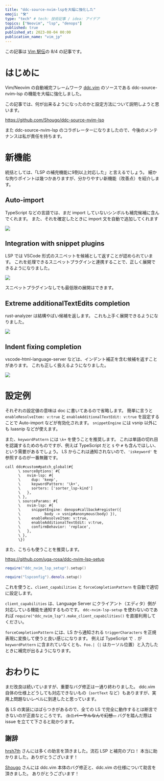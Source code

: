 ```yaml
---
title: "ddc-source-nvim-lspを大幅に強化した"
emoji: "🛠️"
type: "tech" # tech: 技術記事 / idea: アイデア
topics: ["Neovim", "lsp", "denops"]
published: true
published_at: 2023-08-04 00:00
publication_name: "vim_jp"
---
```


この記事は [Vim 駅伝](https://vim-jp.org/ekiden)の 8/4 の記事です。

# はじめに

Vim/Neovim の自動補完フレームワーク [ddc.vim](https://github.com/Shougo/ddc.vim) のソースである ddc-source-nvim-lsp の機能を大幅に強化しました。

この記事では、何が出来るようになったのかと設定方法について説明しようと思います。

https://github.com/Shougo/ddc-source-nvim-lsp

また ddc-source-nvim-lsp のコラボレーターになりましたので、今後のメンテナンスは私が責任を持ちます。

# 新機能

統括としては、「LSP の補完機能に9割以上対応した」と言えるでしょう。
細かな拘りポイントは幾つかありますが、分かりやすい新機能（改善点）を紹介します。

## Auto-import

TypeScript などの言語では、まだ import していないシンボルも補完候補に含んでくれます。
また、それを確定したときに import 文を自動で追加してくれます

![](https://storage.googleapis.com/zenn-user-upload/36190fbf5b93-20230803.gif)

## Integration with snippet plugins

LSP では VSCode 形式のスニペットを候補として返すことが認められています。
これを処理できるスニペットプラグインと連携することで、正しく展開できるようになりました。

![](https://storage.googleapis.com/zenn-user-upload/f850d0522fef-20230803.gif)

スニペットプラグインなしでも最低限の展開はできます。

## Extreme additionalTextEdits completion

rust-analyzer は結構やばい候補を返します。
これも上手く展開できるようになりました。

![](https://storage.googleapis.com/zenn-user-upload/99be07fc1a6f-20230803.gif)

## Indent fixing completion

vscode-html-language-server などは、インデント補正を含む候補を返すことがあります。
これも正しく扱えるようになりました。

![](https://storage.googleapis.com/zenn-user-upload/e6153c2e5ec5-20230803.gif)

# 設定例

それぞれの設定値の意味は doc に書いてあるので省略します。
簡単に言うと `enableResolveItem: v:true` と `enableAdditionalTextEdit: v:true` を設定することで Auto-import などが有効化されます。
`snippetEngine` には vsnip 以外にも luasnip などが使えます。

また、`keywordPattern` には `\k+` を使うことを推奨します。
これは単語の切れ目を認識するためのものですが、例えば TypeScript だと `$` や `#` も含んでほしい、という需要があるでしょう。
LS からこれは通知されないので、`'iskeyword'` を参照するのが一番無難です。

```vim
call ddc#custom#patch_global(#{
      \ sourceOptions: #{
      \   nvim-lsp: #{
      \     dup: 'keep',
      \     keywordPattern: '\k+',
      \     sorters: ['sorter_lsp-kind']
      \   },
      \ },
      \ sourceParams: #{
      \   nvim-lsp: #{
      \     snippetEngine: denops#callback#register({
      \           body -> vsnip#anonymous(body) }),
      \     enableResolveItem: v:true,
      \     enableAdditionalTextEdit: v:true,
      \     confirmBehavior: 'replace',
      \   },
      \ },
      \})
```

また、こちらも使うことを推奨します。

https://github.com/uga-rosa/ddc-nvim-lsp-setup

```lua
require("ddc_nvim_lsp_setup").setup()

require("lspconfig").denols.setup()
```

これを使うと、`client_capabilities` と `forceCompletionPattern` を自動で適切に設定します。

`client_capabilities` は、Language Server にクライアント（エディタ）側が対応している機能を通知するものです。
`ddc-nvim-lsp-setup` を使わないのであれば `require("ddc_nvim_lsp").make_client_capabilities()` を直接利用してください。

`forceCompletionPattern` には、LS から通知される `triggerCharacters` を正規表現に変換して使うと良い感じになります。
例えば TypeScript で `.` が `keywordPattern` に含まれていなくとも、`Foo.|`（`|` はカーソル位置）と入力したときに補完が出るようになります。

# おわりに

まだ改良は続いていますが、重要なバグ修正は一通り終わりました。
ddc.vim 自体の仕様上どうしても対応できないもの（`sortText` など）もありますが、実用上問題ないレベルに到達したと思っています。

各 LS の実装にはばらつきがあるので、全ての LS で完全に動作するとは断言できないのが正直なところです。
~~ユニバーサルなんて幻想...~~
バグを踏んだ際は issue を立てて下さると助かります。

## 謝辞

[hrsh7th](https://github.com/hrsh7th) さんには多くの助言を頂きました。流石 LSP と補完のプロ！
本当に助かりました。ありがとうございます！

[Shougo](https://github.com/Shougo) さんには ddc.vim 本体のバグ修正と、ddc.vim の仕様について助言を頂きました。
ありがとうございます！
